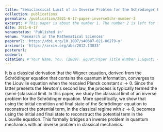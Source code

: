 ```yaml
---
title: "Semiclassical Limit of an Inverse Problem for the Schrödinger Equation"
collection: publications
permalink: /publication/2021-6-17-paper-inverseSchr-number-3
excerpt: #'This paper is about the number 1. The number 2 is left for future work.'
date: 2021-6-17
venuestatus: 'Published in'
venue: 'Research in the Mathematical Sciences'
paperurl: 'https://doi.org/10.1007/s40687-021-00279-y'
arxivurl: 'https://arxiv.org/abs/2012.13833'
posterurl: 
codeurl: 
citation: #'Your Name, You. (2009). &quot;Paper Title Number 1.&quot; <i>Journal 1</i>. 1(1).'
---
```

It is a classical derivation that the Wigner equation, derived from the Schrödinger equation that contains the quantum information, converges to the Liouville equation when the rescaled Planck constant $\varepsilon \to 0$. Since the latter presents the Newton's second law, the process is typically termed the (semi-)classical limit. In this paper, we study the classical limit of an inverse problem for the Schrödinger equation. More specifically, we show that using the initial condition and final state of the Schrödinger equation to reconstruct the potential term, in the classical regime with $\varepsilon \to 0$, becomes using the initial and final state to reconstruct the potential term in the Liouville equation. This formally bridges an inverse problem in quantum mechanics with an inverse problem in classical mechanics.